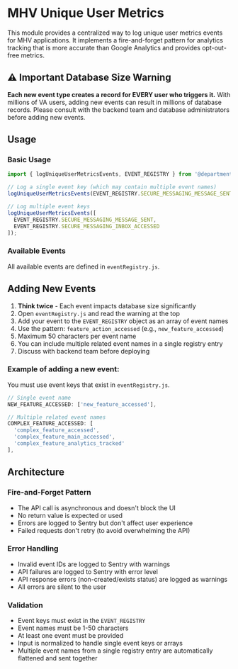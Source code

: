 # MHV Unique User Metrics

This module provides a centralized way to log unique user metrics events for MHV applications. It implements a fire-and-forget pattern for analytics tracking that is more accurate than Google Analytics and provides opt-out-free metrics.

## ⚠️ Important Database Size Warning

**Each new event type creates a record for EVERY user who triggers it.** With millions of VA users, adding new events can result in millions of database records. Please consult with the backend team and database administrators before adding new events.

## Usage

### Basic Usage

```javascript
import { logUniqueUserMetricsEvents, EVENT_REGISTRY } from '@department-of-veterans-affairs/mhv/exports';

// Log a single event key (which may contain multiple event names)
logUniqueUserMetricsEvents(EVENT_REGISTRY.SECURE_MESSAGING_MESSAGE_SENT);

// Log multiple event keys
logUniqueUserMetricsEvents([
  EVENT_REGISTRY.SECURE_MESSAGING_MESSAGE_SENT,
  EVENT_REGISTRY.SECURE_MESSAGING_INBOX_ACCESSED
]);
```

### Available Events

All available events are defined in `eventRegistry.js`. 

## Adding New Events

1. **Think twice** - Each event impacts database size significantly
2. Open `eventRegistry.js` and read the warning at the top
3. Add your event to the `EVENT_REGISTRY` object as an array of event names
4. Use the pattern: `feature_action_accessed` (e.g., `new_feature_accessed`)
5. Maximum 50 characters per event name
6. You can include multiple related event names in a single registry entry
7. Discuss with backend team before deploying

### Example of adding a new event:
You must use event keys that exist in `eventRegistry.js`.
```javascript
// Single event name
NEW_FEATURE_ACCESSED: ['new_feature_accessed'],

// Multiple related event names
COMPLEX_FEATURE_ACCESSED: [
  'complex_feature_accessed',
  'complex_feature_main_accessed',
  'complex_feature_analytics_tracked'
],
```

## Architecture

### Fire-and-Forget Pattern

- The API call is asynchronous and doesn't block the UI
- No return value is expected or used
- Errors are logged to Sentry but don't affect user experience
- Failed requests don't retry (to avoid overwhelming the API)

### Error Handling

- Invalid event IDs are logged to Sentry with warnings
- API failures are logged to Sentry with error level
- API response errors (non-created/exists status) are logged as warnings
- All errors are silent to the user

### Validation

- Event keys must exist in the `EVENT_REGISTRY`
- Event names must be 1-50 characters
- At least one event must be provided
- Input is normalized to handle single event keys or arrays
- Multiple event names from a single registry entry are automatically flattened and sent together
